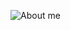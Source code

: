 ![About me]('https://github.com/benyou1969/benyou1969/raw/master/mini-dark.gif')

<!--
### Hi there 👋

Thanks for visiting my github.

I build stuff 🌱 with js, and it makes my life easier.
And don't forget that i'm also a 🔩mechanical engineering🔩 student. -->
<!--
**benyou1969/benyou1969** is a ✨ _special_ ✨ repository because its `README.md` (this file) appears on your GitHub profile.

Here are some ideas to get you started:

- 🔭 I’m currently working on ...
- 🌱 I’m currently learning ...
- 👯 I’m looking to collaborate on ...
- 🤔 I’m looking for help with ...
- 💬 Ask me about ...
- 📫 How to reach me: ...
- 😄 Pronouns: ...
- ⚡ Fun fact: ...
-->
